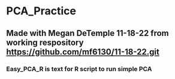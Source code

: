 # PCA_Practice

## Made with Megan DeTemple 11-18-22 from working respository https://github.com/mf6130/11-18-22.git

### Easy_PCA_R is text for R script to run simple PCA
